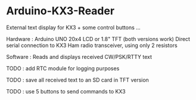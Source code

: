 # Arduino-KX3-Reader
External text display for KX3 + some control buttons ...

Hardware  :
Arduino UNO
20x4 LCD or 1.8" TFT (both versions work)
Direct serial connection to KX3 Ham radio transceiver, using only 2 resistors

Software :
Reads and displays received CW/PSK/RTTY text

TODO : add RTC module for logging purposes

TODO : save all received text to an SD card in TFT version

TODO : use 5 buttons to send commands to KX3
